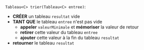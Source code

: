 `Tableau<C> trier(Tableau<C> entree)`:

* **CRÉER** un tableau `resultat` vide
* **TANT QUE** le tableau `entree` n'est pas vide
    * **appeler** `valeurMinimale` et **mémoriser** la valeur de retour
    * **retirer** cette valeur du tableau `entree`
    * **ajouter** cette valeur à la fin du tableau `resultat`
* **retourner** le tableau `resultat`
